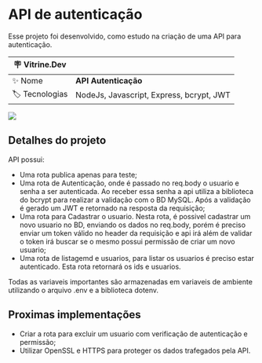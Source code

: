 # API de autenticação

Esse projeto foi desenvolvido, como estudo na criação de uma API para autenticação. 

| :placard: Vitrine.Dev |     |
| -------------  | --- |
| :sparkles: Nome        | **API Autenticação**
| :label: Tecnologias | NodeJs, Javascript, Express, bcrypt, JWT

![](https://i.imgur.com/L3zu4To.png#vitrinedev)

## Detalhes do projeto
API possui:
- Uma rota publica apenas para teste;
- Uma rota de Autenticação, onde é passado no req.body o usuario e senha a ser autenticada. Ao receber essa senha a api utiliza a biblioteca do bcrypt para realizar a validação com o BD MySQL. Após a validação é gerado um JWT e retornado na resposta da requisição;
- Uma rota para Cadastrar o usuario. Nesta rota, é possivel cadastrar um novo usuario no BD, enviando os dados no req.body, porém é preciso enviar um token válido no header da requisição e api irá além de validar o token irá buscar se o mesmo possui permissão de criar um novo usuario;
- Uma rota de listagemd e usuarios, para listar os usuarios é preciso estar autenticado. Esta rota retornará os ids e usuarios.

Todas as variaveis importantes são armazenadas em variaveis de ambiente utilizando o arquivo .env e a biblioteca dotenv.

## Proximas implementações
- Criar a rota para excluir um usuario com verificação de autenticação e permissão;
- Utilizar OpenSSL e HTTPS para proteger os dados trafegados pela API.
